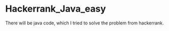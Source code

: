 # Hackerrank_Java_easy
There will be java code, which I tried to solve the problem from hackerrank.
